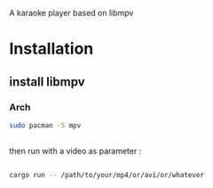 A karaoke player based on libmpv

# Installation

## install libmpv

### Arch

```bash
sudo pacman -S mpv
```

##

then run with a video as parameter :

```bash

cargo run -- /path/to/your/mp4/or/avi/or/whatever
```
